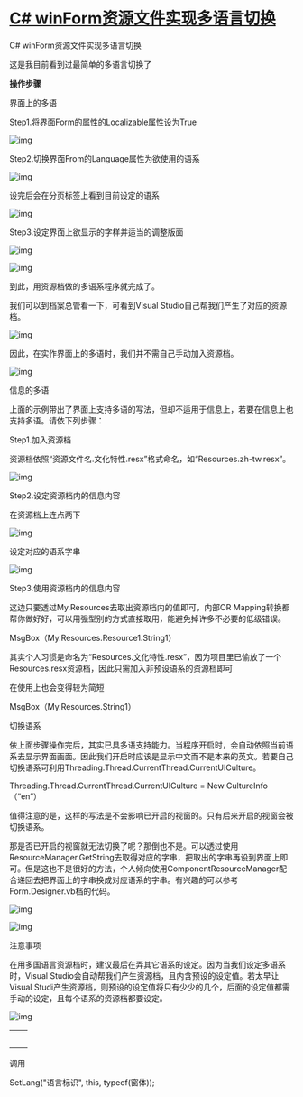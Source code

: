 # [C# winForm资源文件实现多语言切换](https://www.cnblogs.com/aijiao/p/10715262.html)

 

C# winForm资源文件实现多语言切换

这是我目前看到过最简单的多语言切换了

**操作步骤**

界面上的多语

Step1.将界面Form的属性的Localizable属性设为True

![img](https://img2018.cnblogs.com/blog/562297/201904/562297-20190416095322591-160214550.png)

Step2.切换界面From的Language属性为欲使用的语系

![img](https://img2018.cnblogs.com/blog/562297/201904/562297-20190416095435281-252203262.png)

设完后会在分页标签上看到目前设定的语系

![img](https://img2018.cnblogs.com/blog/562297/201904/562297-20190416095537172-838006554.png)

Step3.设定界面上欲显示的字样并适当的调整版面

 ![img](https://img2018.cnblogs.com/blog/562297/201904/562297-20190416095714473-2145087797.png)

![img](https://img2018.cnblogs.com/blog/562297/201904/562297-20190416095821161-1016744303.png)

到此，用资源档做的多语系程序就完成了。

 

我们可以到档案总管看一下，可看到Visual Studio自己帮我们产生了对应的资源档。

![img](https://img2018.cnblogs.com/blog/562297/201904/562297-20190416100000676-680686559.png)

因此，在实作界面上的多语时，我们并不需自己手动加入资源档。

![img](https://img2018.cnblogs.com/blog/562297/201904/562297-20190416100125717-1191140164.png)

信息的多语

上面的示例带出了界面上支持多语的写法，但却不适用于信息上，若要在信息上也支持多语。请依下列步骤：

Step1.加入资源档 

资源档依照“资源文件名.文化特性.resx”格式命名，如“Resources.zh-tw.resx”。

 ![img](https://img2018.cnblogs.com/blog/562297/201904/562297-20190416100311080-4907675.png)

Step2.设定资源档内的信息内容 

在资源档上连点两下

 ![img](https://img2018.cnblogs.com/blog/562297/201904/562297-20190416100404967-14716052.png)

设定对应的语系字串

 ![img](https://img2018.cnblogs.com/blog/562297/201904/562297-20190416100439720-1930334115.png)

Step3.使用资源档内的信息内容 

这边只要透过My.Resources去取出资源档内的值即可，内部OR Mapping转换都帮你做好好，可以用强型别的方式直接取用，能避免掉许多不必要的低级错误。 

MsgBox（My.Resources.Resource1.String1）

 其实个人习惯是命名为“Resources.文化特性.resx”，因为项目里已偷放了一个Resources.resx资源档，因此只需加入非预设语系的资源档即可

在使用上也会变得较为简短

 

MsgBox（My.Resources.String1）

切换语系

依上面步骤操作完后，其实已具多语支持能力。当程序开启时，会自动依照当前语系去显示界面画面。因此我们开启时应该是显示中文而不是本来的英文。若要自己切换语系可利用Threading.Thread.CurrentThread.CurrentUICulture。

 

Threading.Thread.CurrentThread.CurrentUICulture = New CultureInfo（“en”）

值得注意的是，这样的写法是不会影响已开启的视窗的。只有后来开启的视窗会被切换语系。

 

那是否已开启的视窗就无法切换了呢？那倒也不是。可以透过使用ResourceManager.GetString去取得对应的字串，把取出的字串再设到界面上即可。但是这也不是很好的方法，个人倾向使用ComponentResourceManager配合递回去把界面上的字串换成对应语系的字串。有兴趣的可以参考Form.Designer.vb档的代码。

 ![img](https://img2018.cnblogs.com/blog/562297/201904/562297-20190416100801915-1257923590.png)

![img](https://img2018.cnblogs.com/blog/562297/201904/562297-20190416100816985-838119107.png)

注意事项

在用多国语言资源档时，建议最后在弄其它语系的设定。因为当我们设定多语系时，Visual Studio会自动帮我们产生资源档，且内含预设的设定值。若太早让Visual Studi产生资源档，则预设的设定值将只有少少的几个，后面的设定值都需手动的设定，且每个语系的资源档都要设定。

![img](https://img2018.cnblogs.com/blog/562297/201904/562297-20190416101236724-1849393846.png)

 

|      |      |
| ---- | ---- |
|      |      |
|      |      |
|      |      |
|      |      |
|      |      |

调用

SetLang("语言标识", this, typeof(窗体));